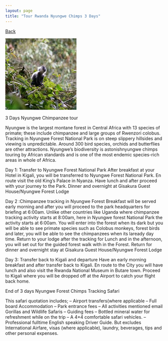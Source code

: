 ```yaml
---
layout: page
title: "Tour Rwanda Nyungwe Chimps 3 Days"
---
```

[Back](/tourprograms.md)

![gorilla1](/assets/rwanda_nyungwe_chimpanzee.jpg)

3 Days Nyungwe Chimpanzee tour

Nyungwe is the largest montane forest in Central Africa with 13 species of primate; these include chimpanzee and large groups of Rwenzori colobus. Tracking in Nyungwe Forest National Park is on steep slippery hillsides and viewing is unpredictable. Around 300 bird species, orchids and butterflies are other attractions. Nyungwe’s biodiversity is astonishnyungwe chimps touring by African standards and is one of the most endemic species-rich areas in whole of Africa.

Day 1: Transfer to Nyungwe Forest National Park
After breakfast at your Hotel in Kigali, you will be transferred to Nyungwe Forest National Park. En route visit the old King’s Palace in Nyanza. Have lunch and after proceed with your journey to the Park. Dinner and overnight at Gisakura Guest House/Nyungwe Forest Lodge

Day 2 :Chimpanzee tracking in Nyungwe Forest
Breakfast will be served early morning and after you will proceed to the park headquarters for briefing at 6:00am. Unlike other countries like Uganda where chimpanzee tracking activity starts at 8:00am, here in Nyungwe forest National Park the activity starts at 6:00am. You will enter into the forest when its dark but you will be able to see primate species such as Colobus monkeys, forest birds and later, you will be able to see the chimpanzees when its laready day time. Return to your lodge after the tracking for Lunch and in the afternoon, you will set out for the guided forest walk with in the Forest. Return for dinner and overnight stay at Gisakura Guest House/Nyungwe Forest Lodge

Day 3: Transfer back to Kigali and departure
Have an early morning breakfast and after transfer back to Kigali. En route to the City you will have lunch and also visit the Rwanda National Museum in Butare town. Proceed to Kigali where you will be dropped off at the Airport to catch your flight back home.

End of 3 days Nyungwe Forest Chimps Tracking Safari

This safari quotation includes;
– Airport transfers(where applicable
– Full board Accommodation
– Park entrance fees
– All activities mentioned email Gorillas and Wildlife Safaris
– Guiding fees
– Bottled mineral water for refreshment while on the trip
– A 4×4 comfortable safari vehicles.
– Professional fulltime English speaking Driver Guide.
But excludes International Airfare, visas (where applicable), laundry, beverages, tips and other personal expenses.
